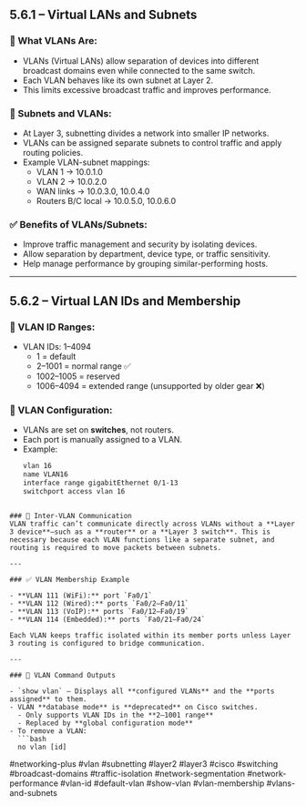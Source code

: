 ## 5.6.1 – Virtual LANs and Subnets

### 🧱 What VLANs Are:
- VLANs (Virtual LANs) allow separation of devices into different broadcast domains even while connected to the same switch.
- Each VLAN behaves like its own subnet at Layer 2.
- This limits excessive broadcast traffic and improves performance.

### 🧱 Subnets and VLANs:
- At Layer 3, subnetting divides a network into smaller IP networks.
- VLANs can be assigned separate subnets to control traffic and apply routing policies.
- Example VLAN-subnet mappings:
  - VLAN 1 → 10.0.1.0
  - VLAN 2 → 10.0.2.0
  - WAN links → 10.0.3.0, 10.0.4.0
  - Routers B/C local → 10.0.5.0, 10.0.6.0

### ✅ Benefits of VLANs/Subnets:
- Improve traffic management and security by isolating devices.
- Allow separation by department, device type, or traffic sensitivity.
- Help manage performance by grouping similar-performing hosts.

---

## 5.6.2 – Virtual LAN IDs and Membership

### 🧱 VLAN ID Ranges:
- VLAN IDs: 1–4094
  - 1 = default
  - 2–1001 = normal range ✅
  - 1002–1005 = reserved
  - 1006–4094 = extended range (unsupported by older gear ❌)

### 🧱 VLAN Configuration:
- VLANs are set on **switches**, not routers.
- Each port is manually assigned to a VLAN.
- Example:
  ```bash
  vlan 16
  name VLAN16
  interface range gigabitEthernet 0/1-13
  switchport access vlan 16
```

### 🔄 Inter-VLAN Communication
VLAN traffic can’t communicate directly across VLANs without a **Layer 3 device**—such as a **router** or a **Layer 3 switch**. This is necessary because each VLAN functions like a separate subnet, and routing is required to move packets between subnets.

---

### ✅ VLAN Membership Example

- **VLAN 111 (WiFi):** port `Fa0/1`  
- **VLAN 112 (Wired):** ports `Fa0/2–Fa0/11`  
- **VLAN 113 (VoIP):** ports `Fa0/12–Fa0/19`  
- **VLAN 114 (Embedded):** ports `Fa0/21–Fa0/24`

Each VLAN keeps traffic isolated within its member ports unless Layer 3 routing is configured to bridge communication.

---

### 🧱 VLAN Command Outputs

- `show vlan` – Displays all **configured VLANs** and the **ports assigned** to them.
- VLAN **database mode** is **deprecated** on Cisco switches.
  - Only supports VLAN IDs in the **2–1001 range**
  - Replaced by **global configuration mode**
- To remove a VLAN:
  ```bash
  no vlan [id]
```


#networking-plus #vlan #subnetting #layer2 #layer3 #cisco #switching #broadcast-domains #traffic-isolation #network-segmentation #network-performance #vlan-id #default-vlan #show-vlan #vlan-membership #vlans-and-subnets